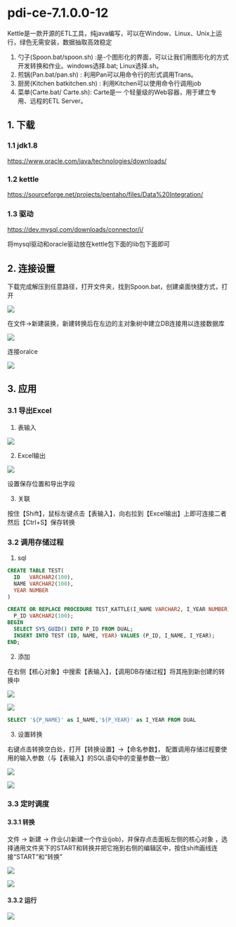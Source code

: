 # pdi-ce-7.1.0.0-12

Kettle是一款开源的ETL工具，纯java编写，可以在Window、Linux、Unix上运行，绿色无需安装，数据抽取高效稳定
1. 勺子(Spoon.bat/spoon.sh) :是-个图形化的界面，可以让我们用图形化的方式开发转换和作业。windows选择.bat; Linux选择.sh。
2. 煎锅(Pan.bat/pan.sh) : 利用Pan可以用命令行的形式调用Trans。
3. 厨房(Kitchen batkitchen.sh) : 利用Kitchen可以使用命令行调用job
4. 菜单(Carte.bat/ Carte.sh): Carte是一 个轻量级的Web容器，用于建立专用、远程的ETL Server。

## 1. 下载

### 1.1 jdk1.8

https://www.oracle.com/java/technologies/downloads/

### 1.2 kettle

https://sourceforge.net/projects/pentaho/files/Data%20Integration/

### 1.3 驱动

https://dev.mysql.com/downloads/connector/j/

将mysql驱动和oracle驱动放在kettle包下面的lib包下面即可

## 2. 连接设置

下载完成解压到任意路径，打开文件夹，找到Spoon.bat，创建桌面快捷方式，打开

![](../../assets/_images/java/tools/etl/1.png)

在文件->新建装换，新建转换后在左边的主对象树中建立DB连接用以连接数据库

![](../../assets/_images/java/tools/etl/2.png)

连接oralce 

![](../../assets/_images/java/tools/etl/3.png)


## 3. 应用

### 3.1 导出Excel

1. 表输入
   
![](../../assets/_images/java/tools/etl/5.png)

2. Excel输出

![](../../assets/_images/java/tools/etl/6.png)

设置保存位置和导出字段

3. 关联

按住【Shift】，鼠标左键点击【表输入】，向右拉到【Excel输出】上即可连接二者然后【Ctrl+S】保存转换

### 3.2 调用存储过程

1. sql

```sql
CREATE TABLE TEST(
  ID   VARCHAR2(100),
  NAME VARCHAR2(100),
  YEAR NUMBER
)

CREATE OR REPLACE PROCEDURE TEST_KATTLE(I_NAME VARCHAR2, I_YEAR NUMBER) AS
  P_ID VARCHAR2(100);
BEGIN
  SELECT SYS_GUID() INTO P_ID FROM DUAL;
  INSERT INTO TEST (ID, NAME, YEAR) VALUES (P_ID, I_NAME, I_YEAR);
END;
```

2. 添加

在右侧【核心对象】中搜索【表输入】，【调用DB存储过程】将其拖到新创建的转换中

![](../../assets/_images/java/tools/etl/7.png)

![](../../assets/_images/java/tools/etl/8.png)

```sql
SELECT '${P_NAME}' as I_NAME,'${P_YEAR}' as I_YEAR FROM DUAL
```

3. 设置转换

右键点击转换空白处，打开【转换设置】->【命名参数】， 配置调用存储过程要使用的输入参数（与【表输入】的SQL语句中的变量参数一致）

![](../../assets/_images/java/tools/etl/9.png)

![](../../assets/_images/java/tools/etl/10.png)


### 3.3 定时调度

#### 3.3.1 转换

文件 → 新建 → 作业(J)新建一个作业(job)，并保存点击面板左侧的核心对象 ，选择通用文件夹下的START和转换并把它拖到右侧的编辑区中，按住shift画线连接“START”和“转换”

![](../../assets/_images/java/tools/etl/11.png)

![](../../assets/_images/java/tools/etl/12.png)

#### 3.3.2 运行

![](../../assets/_images/java/tools/etl/13.png)